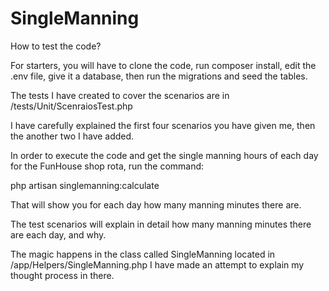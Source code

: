 # SingleManning


How to test the code?

For starters, you will have to clone the code, run composer install, edit the .env file, give it a database, then run the migrations and seed the tables.

The tests I have created to cover the scenarios are in 
/tests/Unit/ScenraiosTest.php

I have carefully explained the first four scenarios you have given me, then the another two I have added.

In order to execute the code and get the single manning hours of each day for the FunHouse shop rota, run the command: 

php artisan singlemanning:calculate

That will show you for each day how many manning minutes there are. 

The test scenarios will explain in detail how many manning minutes there are each day, and why.

The magic happens in the class called SingleManning located in /app/Helpers/SingleManning.php 
I have made an attempt to explain my thought process in there.


